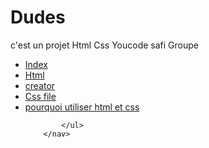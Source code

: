 # Dudes
c'est un  projet Html Css Youcode safi Groupe 
        <nav>
            <ul>
                <li><a href="index.html">Index</a></li>
                <li><a href="HTML.html">Html</a></li>
                <li><a href="creator.html">creator</a></li>
                <li><a href="css_file.html">Css file</a></li>
                <li><a href="utiliser.html">pourquoi utiliser html et css</a></li>
                
                
            </ul>
        </nav>
